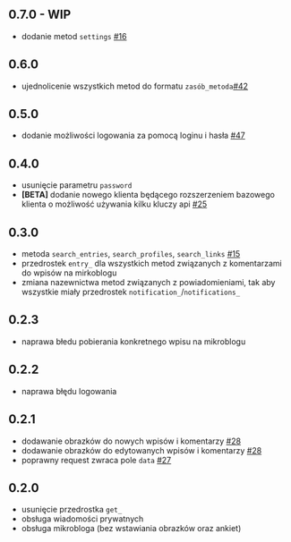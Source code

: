 ## 0.7.0 - WIP

* dodanie metod `settings` [#16](https://github.com/krasnoludkolo/wykop-sdk-reborn/issues/16)

## 0.6.0

* ujednolicenie wszystkich metod do formatu `zasób_metoda`[#42](https://github.com/krasnoludkolo/wykop-sdk-reborn/issues/42)

## 0.5.0

* dodanie możliwości logowania za pomocą loginu i hasła [#47](https://github.com/krasnoludkolo/wykop-sdk-reborn/issues/47)

## 0.4.0

* usunięcie parametru `password` 
* **[BETA]** dodanie nowego klienta będącego rozszerzeniem bazowego klienta o możliwość używania kilku kluczy api
  [#25](https://github.com/krasnoludkolo/wykop-sdk-reborn/issues/25)

## 0.3.0

* metoda `search_entries`, `search_profiles`, `search_links` [#15](https://github.com/krasnoludkolo/wykop-sdk-reborn/issues/15)
* przedrostek `entry_` dla wszystkich metod związanych z komentarzami do wpisów na mirkoblogu
* zmiana nazewnictwa metod związanych z powiadomieniami, tak aby wszystkie miały przedrostek `notification_`/`notifications_`

## 0.2.3

* naprawa błedu pobierania konkretnego wpisu na mikroblogu

## 0.2.2

* naprawa błędu logowania

## 0.2.1

* dodawanie obrazków do nowych wpisów i komentarzy [#28](https://github.com/krasnoludkolo/wykop-sdk-reborn/issues/28)
* dodawanie obrazków do edytowanych wpisów i komentarzy [#28](https://github.com/krasnoludkolo/wykop-sdk-reborn/issues/28)
* poprawny request zwraca pole `data` [#27](https://github.com/krasnoludkolo/wykop-sdk-reborn/issues/27)

## 0.2.0

* usunięcie przedrostka `get_`
* obsługa wiadomości prywatnych
* obsługa mikrobloga (bez wstawiania obrazków oraz ankiet)
